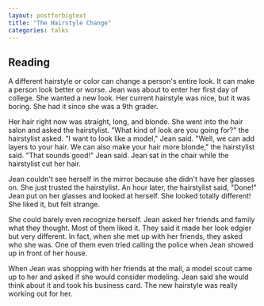 ```yaml
---
layout: postforbigtext
title: "The Hairstyle Change"
categories: talks
---
```


## Reading 

A different hairstyle or color can change a person's entire look. It can make a person look better or worse. Jean was about to enter her first day of college. She wanted a new look. Her current hairstyle was nice, but it was boring. She had it since she was a 9th grader. 


Her hair right now was straight, long, and blonde. She went into the hair salon and asked the hairstylist. "What kind of look are you going for?" the hairstylist asked. "I want to look like a model," Jean said. "Well, we can add layers to your hair. We can also make your hair more blonde," the hairstylist said. "That sounds good!" Jean said. Jean sat in the chair while the hairstylist cut her hair. 


Jean couldn't see herself in the mirror because she didn't have her glasses on. She just trusted the hairstylist. An hour later, the hairstylist said, "Done!" Jean put on her glasses and looked at herself. She looked totally different! She liked it, but felt strange. 


She could barely even recognize herself. Jean asked her friends and family what they thought. Most of them liked it. They said it made her look edgier but very different. In fact, when she met up with her friends, they asked who she was. One of them even tried calling the police when Jean showed up in front of her house.


When Jean was shopping with her friends at the mall, a model scout came up to her and asked if she would consider modeling. Jean said she would think about it and took his business card. The new hairstyle was really working out for her.
